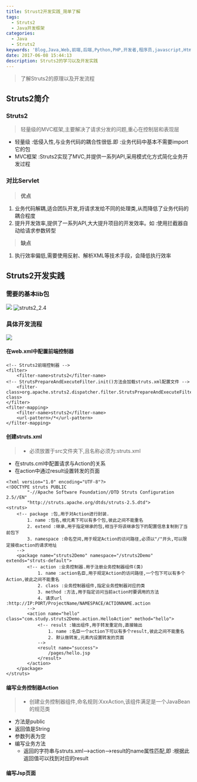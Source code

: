 ```yaml
---
title: Strust2开发实践_简单了解
tags:
  - Struts2
  - Java开发框架
categories:
  - Java
  - Struts2
keywords: 'Blog,Java,Web,前端,后端,Python,PHP,开发者,程序员,javascript,Html,maven,gitHub,学习分享,编程'
date: 2017-06-08 15:44:13
description: Struts2的学习以及开发实践
---
```

> 了解Struts2的原理以及开发流程
<!-- more -->

## Struts2简介
### Struts2
>轻量级的MVC框架,主要解决了请求分发的问题,重心在控制层和表现层
- 轻量级 :低侵入性,与业务代码的耦合性很低.即 :业务代码中基本不需要import它的包
- MVC框架 :Struts2实现了MVC,并提供一系列API,采用模式化方式简化业务开发过程

### 对比Servlet

####
> **优点**
1. 业务代码解耦,适合团队开发,将请求发给不同的处理类,从而降低了业务代码的耦合程度
2. 提升开发效率,提供了一系列API,大大提升项目的开发效率。如 :使用拦截器自动给请求参数转型

>**缺点**
1. 执行效率偏低,需要使用反射、解析XML等技术手段，会降低执行效率

## Struts2开发实践

### 需要的基本lib包
![](http://or5qwkb5l.bkt.clouddn.com/struts_libs.png) ![struts2_2.4](http://or5qwkb5l.bkt.clouddn.com/struts2_2.4_libs.png)

### 具体开发流程
 ![](http://or5qwkb5l.bkt.clouddn.com/struts2_request.jpg )

#### 在web.xml中配置前端控制器
```
<!-- Struts2前端控制器 -->
<filter>
    <filter-name>struts2</filter-name>
<!-- StrutsPrepareAndExecuteFilter.init()方法会加载struts.xml配置文件 -->
    <filter-class>org.apache.struts2.dispatcher.filter.StrutsPrepareAndExecuteFilter</filter-class>
</filter>
<filter-mapping>
    <filter-name>struts2</filter-name>
    <url-pattern>/*</url-pattern>
</filter-mapping>
```

#### 创建struts.xml
> - 必须放置于src文件夹下,且名称必须为:struts.xml
- 在struts.cml中配置请求与Action的关系
- 在action中通过result设置转发的页面
```
<?xml version="1.0" encoding="UTF-8"?>
<!DOCTYPE struts PUBLIC
        "-//Apache Software Foundation//DTD Struts Configuration 2.5//EN"
        "http://struts.apache.org/dtds/struts-2.5.dtd">
<struts>
    <!-- package :包,用于对Action进行封装.
        1. name :包名,根元素下可以有多个包,彼此之间不能重名
        2. extend :继承,用于指定继承的包,相当于将该继承包下的配置信息复制到了当前包下
        3. namespace :命名空间,用于规定Action的访问路径,必须以"/"开头,可以限定接收action的请求地址
    -->
    <package name="struts2Demo" namespace="/struts2Demo" extends="struts-default">
        <!-- action :业务控制器.用于注册业务控制器组件(类)
            1. name :action名臣,用于规定Action的访问路径,一个包下可以有多个Action,彼此之间不能重名
            2. class :业务控制器组件,指定业务控制器对应的类
            3. method :方法,用于指定访问当前action时要调用的方法
            4. 请求url :http://IP:PORT/ProjectName/NAMESPACE/ACTIONNAME.action
        -->
        <action name="hello" class="com.study.struts2Demo.action.HelloAction" method="hello">
            <!-- result :输出组件,用于转发重定向,直接输出
                1. name :名臣一个action下可以有多个result,彼此之间不能重名
                2. 默认做转发,元素内设置转发的页面
            -->
            <result name="success">
                /pages/hello.jsp
            </result>
        </action>
    </package>
</struts>
```

#### 编写业务控制器Action
> - 创建业务控制器组件,命名规则:XxxAction,该组件满足是一个JavaBean的规范类
 - 方法是public
 - 返回值是String
 - 参数列表为空
 - 编写业务方法
   - 返回的字符串与struts.xml-->action-->result的name属性匹配,即 :根据此返回值可以找到对应的result

#### 编写Jsp页面
